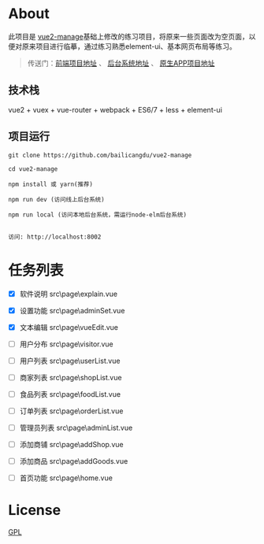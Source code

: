 
# About

此项目是 [vue2-manage](https://github.com/bailicangdu/vue2-manage.git)基础上修改的练习项目，将原来一些页面改为空页面，以便对原来项目进行临摹，通过练习熟悉element-ui、基本网页布局等练习。

>  传送门：[前端项目地址](https://github.com/bailicangdu/vue2-elm)  、 [后台系统地址](https://github.com/bailicangdu/node-elm)  、 [原生APP项目地址](https://github.com/bailicangdu/RN-elm)



## 技术栈

vue2 + vuex + vue-router + webpack + ES6/7 + less + element-ui


## 项目运行


```
git clone https://github.com/bailicangdu/vue2-manage  

cd vue2-manage  

npm install 或 yarn(推荐)

npm run dev (访问线上后台系统)

npm run local (访问本地后台系统，需运行node-elm后台系统)


访问: http://localhost:8002

```

# 任务列表
- [X] 软件说明     src\page\explain.vue
- [X] 设置功能     src\page\adminSet.vue
- [X] 文本编辑     src\page\vueEdit.vue
- [ ] 用户分布     src\page\visitor.vue
- [ ] 用户列表     src\page\userList.vue
- [ ] 商家列表     src\page\shopList.vue
- [ ] 食品列表     src\page\foodList.vue
- [ ] 订单列表     src\page\orderList.vue
- [ ] 管理员列表   src\page\adminList.vue
- [ ] 添加商铺     src\page\addShop.vue
- [ ] 添加商品     src\page\addGoods.vue
- [ ] 首页功能     src\page\home.vue



# License

[GPL](https://github.com/bailicangdu/vue2-manage/blob/master/COPYING)

